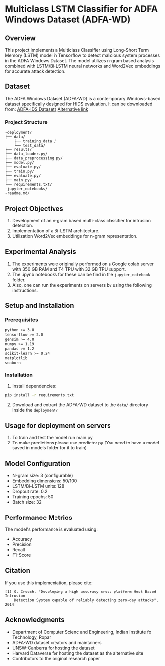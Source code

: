 # Multiclass LSTM Classifier for ADFA Windows Dataset (ADFA-WD)

## Overview
This project implements a Multiclass Classifier using Long-Short Term Memory (LSTM) model in Tensorflow to detect malicious system processes in the ADFA Windows Dataset. The model utilizes n-gram based analysis combined with LSTM/Bi-LSTM neural networks and Word2Vec embeddings for accurate attack detection.

## Dataset
The ADFA Windows Dataset (ADFA-WD) is a contemporary Windows-based dataset specifically designed for HIDS evaluation. It can be downloaded from:
[ADFA-IDS Datasets](https://research.unsw.edu.au/projects/adfa-ids-datasets)
[Alternative link](https://dataverse.harvard.edu/dataset.xhtml?persistentId=doi:10.7910/DVN/IFTZPF)

### Project Structure
```
-deployment/
├── data/
    ├── training_data /
    └── test_data/
├── results/
├── data_loader.py/
├── data_preprocessing.py/
├── model.py/
├── evaluate.py/
├── train.py/
├── evaluate.py/
├── main.py/
└── requirements.txt/
-jupyter_notebooks/
-readme.md/
```

## Project Objectives
1. Development of an n-gram based multi-class classifier for intrusion detection.
2. Implementation of a Bi-LSTM architecture.
3. Utilization Word2Vec embeddings for n-gram representation.


## Experimental Analysis
1. The experiments were originally performed on a Google colab server with 350 GB RAM and T4 TPU with 32 GB TPU support.
2. The .ipynb notebooks for these can be find in the `jupyter_notebook` folder.
3. Also, one can run the experiments on servers by using the following instructions.



## Setup and Installation

### Prerequisites
```bash
python >= 3.8
tensorflow >= 2.0
gensim >= 4.0
numpy >= 1.19
pandas >= 1.2
scikit-learn >= 0.24
matplotlib
seaborn
```

### Installation
1. Install dependencies:
```bash
pip install -r requirements.txt
```

2. Download and extract the ADFA-WD dataset to the `data/` directory inside the `deployment/`

## Usage for deployment on servers

1. To train and test the model run main.py
2. To make predictions please use predictor.py (You need to have a model saved in models folder for it to train)


## Model Configuration
- N-gram size: 3 (configurable)
- Embedding dimensions: 50/100
- LSTM/Bi-LSTM units: 128
- Dropout rate: 0.2
- Training epochs: 50
- Batch size: 32

## Performance Metrics
The model's performance is evaluated using:
- Accuracy
- Precision
- Recall
- F1-Score


## Citation
If you use this implementation, please cite:
```
[1] G. Creech. "Developing a high-accuracy cross platform Host-Based Intrusion
    Detection System capable of reliably detecting zero-day attacks", 2014
```


## Acknowledgments
- Department of Computer Scienc and Engineering, Indian Institute fo Technology, Ropar
- ADFA-WD dataset creators and maintainers
- UNSW-Canberra for hosting the dataset
- Harvard Dataverse for hosting the dataset as the alternative site
- Contributors to the original research paper
